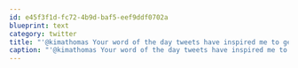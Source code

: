 ```yaml
---
id: e45f3f1d-fc72-4b9d-baf5-eef9ddf0702a
blueprint: text
category: twitter
title: "'@kimathomas Your word of the day tweets have inspired me to get back into my Pic of the day posts http://blog.getoutside.ca/?cat=4"
caption: "'@kimathomas Your word of the day tweets have inspired me to get back into my Pic of the day posts http://blog.getoutside.ca/?cat=4"
---
```

